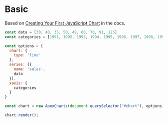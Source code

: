 # Basic

Based on [Creating Your First JavaScript Chart][] in the docs.


```javascript
const data = [30, 40, 35, 50, 49, 60, 70, 91, 125]
const categories = [1991, 1992, 1993, 1994, 1995, 1996, 1997, 1998, 1999]

const options = {
  chart: {
    type: 'line'
  },
  series: [{
    name: 'sales',
    data
  }],
  xaxis: {
    categories
  }
}

const chart = new ApexCharts(document.querySelector("#chart"), options);

chart.render();
```

[Creating Your First JavaScript Chart]: https://apexcharts.com/docs/creating-first-javascript-chart/
